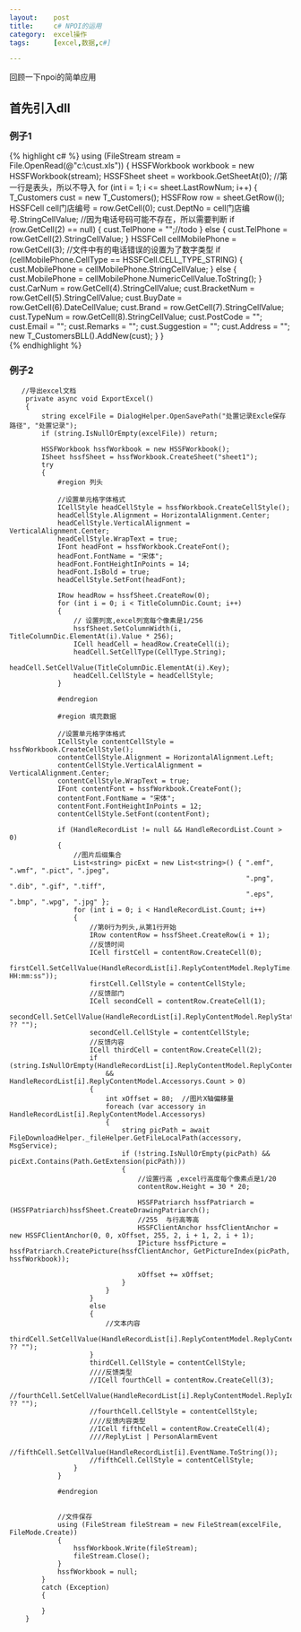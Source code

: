 ```yaml
---
layout:    post
title:     c# NPOI的运用
category:  excel操作
tags:      [excel,数据,c#]

---
```


回顾一下npoi的简单应用

## 首先引入dll

### 例子1

{% highlight c# %}
using (FileStream stream = File.OpenRead(@"c:\cust.xls"))
            {
                HSSFWorkbook workbook = new HSSFWorkbook(stream);
                HSSFSheet sheet = workbook.GetSheetAt(0);
                //第一行是表头，所以不导入
                for (int i = 1; i <= sheet.LastRowNum; i++)
                {
                    T_Customers cust = new T_Customers();
                    HSSFRow row = sheet.GetRow(i);
                    HSSFCell cell门店编号 = row.GetCell(0);
                    cust.DeptNo = cell门店编号.StringCellValue;
                    //因为电话号码可能不存在，所以需要判断
                    if (row.GetCell(2) == null)
                    {
                        cust.TelPhone = "";//todo
                    }
                    else
                    {
                        cust.TelPhone = row.GetCell(2).StringCellValue;
                    }
                    HSSFCell cellMobilePhone = row.GetCell(3);
                    //文件中有的电话错误的设置为了数字类型
                    if (cellMobilePhone.CellType == HSSFCell.CELL_TYPE_STRING)
                    {
                        cust.MobilePhone = cellMobilePhone.StringCellValue;
                    }
                    else
                    {
                        cust.MobilePhone = cellMobilePhone.NumericCellValue.ToString();
                    }                   
                    cust.CarNum = row.GetCell(4).StringCellValue;
                    cust.BracketNum = row.GetCell(5).StringCellValue;
                    cust.BuyDate = row.GetCell(6).DateCellValue;
                    cust.Brand = row.GetCell(7).StringCellValue;
                    cust.TypeNum = row.GetCell(8).StringCellValue;
                    cust.PostCode = "";
                    cust.Email = "";
                    cust.Remarks = "";
                    cust.Suggestion = "";
                    cust.Address = "";
                    new T_CustomersBLL().AddNew(cust);
                }
            }           
{% endhighlight %}

### 例子2

       //导出excel文档
        private async void ExportExcel()
        {
            string excelFile = DialogHelper.OpenSavePath("处置记录Excle保存路径", "处置记录");
            if (string.IsNullOrEmpty(excelFile)) return;

            HSSFWorkbook hssfWorkbook = new HSSFWorkbook();
            ISheet hssfSheet = hssfWorkbook.CreateSheet("sheet1");
            try
            {
                #region 列头

                //设置单元格字体格式
                ICellStyle headCellStyle = hssfWorkbook.CreateCellStyle();
                headCellStyle.Alignment = HorizontalAlignment.Center;
                headCellStyle.VerticalAlignment = VerticalAlignment.Center;
                headCellStyle.WrapText = true;
                IFont headFont = hssfWorkbook.CreateFont();
                headFont.FontName = "宋体";
                headFont.FontHeightInPoints = 14;
                headFont.IsBold = true;
                headCellStyle.SetFont(headFont);

                IRow headRow = hssfSheet.CreateRow(0);
                for (int i = 0; i < TitleColumnDic.Count; i++)
                {
                    // 设置列宽,excel列宽每个像素是1/256
                    hssfSheet.SetColumnWidth(i, TitleColumnDic.ElementAt(i).Value * 256);
                    ICell headCell = headRow.CreateCell(i);
                    headCell.SetCellType(CellType.String);
                    headCell.SetCellValue(TitleColumnDic.ElementAt(i).Key);
                    headCell.CellStyle = headCellStyle;
                }

                #endregion

                #region 填充数据

                //设置单元格字体格式
                ICellStyle contentCellStyle = hssfWorkbook.CreateCellStyle();
                contentCellStyle.Alignment = HorizontalAlignment.Left;
                contentCellStyle.VerticalAlignment = VerticalAlignment.Center;
                contentCellStyle.WrapText = true;
                IFont contentFont = hssfWorkbook.CreateFont();
                contentFont.FontName = "宋体";
                contentFont.FontHeightInPoints = 12;
                contentCellStyle.SetFont(contentFont);

                if (HandleRecordList != null && HandleRecordList.Count > 0)
                {
                    //图片后缀集合
                    List<string> picExt = new List<string>() { ".emf", ".wmf", ".pict", ".jpeg",
                                                               ".png", ".dib", ".gif", ".tiff",
                                                               ".eps", ".bmp", ".wpg", ".jpg" };
                    for (int i = 0; i < HandleRecordList.Count; i++)
                    {
                        //第0行为列头,从第1行开始
                        IRow contentRow = hssfSheet.CreateRow(i + 1);
                        //反馈时间
                        ICell firstCell = contentRow.CreateCell(0);
                        firstCell.SetCellValue(HandleRecordList[i].ReplyContentModel.ReplyTime.ToString("yyyy/MM/dd HH:mm:ss"));
                        firstCell.CellStyle = contentCellStyle;
                        //反馈部门
                        ICell secondCell = contentRow.CreateCell(1);
                        secondCell.SetCellValue(HandleRecordList[i].ReplyContentModel.ReplyStationName ?? "");
                        secondCell.CellStyle = contentCellStyle;
                        //反馈内容
                        ICell thirdCell = contentRow.CreateCell(2);
                        if (string.IsNullOrEmpty(HandleRecordList[i].ReplyContentModel.ReplyContent)
                            && HandleRecordList[i].ReplyContentModel.Accessorys.Count > 0)
                        {
                            int xOffset = 80;  //图片X轴偏移量
                            foreach (var accessory in HandleRecordList[i].ReplyContentModel.Accessorys)
                            {
                                string picPath = await FileDownloadHelper._fileHelper.GetFileLocalPath(accessory, MsgService);
                                if (!string.IsNullOrEmpty(picPath) && picExt.Contains(Path.GetExtension(picPath)))
                                {
                                    //设置行高 ,excel行高度每个像素点是1/20
                                    contentRow.Height = 30 * 20;

                                    HSSFPatriarch hssfPatriarch = (HSSFPatriarch)hssfSheet.CreateDrawingPatriarch();
                                    //255  与行高等高
                                    HSSFClientAnchor hssfClientAnchor = new HSSFClientAnchor(0, 0, xOffset, 255, 2, i + 1, 2, i + 1);
                                    IPicture hssfPicture = hssfPatriarch.CreatePicture(hssfClientAnchor, GetPictureIndex(picPath, hssfWorkbook));

                                    xOffset += xOffset;
                                }
                            }
                        }
                        else
                        {
                            //文本内容
                            thirdCell.SetCellValue(HandleRecordList[i].ReplyContentModel.ReplyContent ?? "");
                        }
                        thirdCell.CellStyle = contentCellStyle;
                        ////反馈类型
                        //ICell fourthCell = contentRow.CreateCell(3);
                        //fourthCell.SetCellValue(HandleRecordList[i].ReplyContentModel.ReplyId ?? "");
                        //fourthCell.CellStyle = contentCellStyle;
                        ////反馈内容类型
                        //ICell fifthCell = contentRow.CreateCell(4);
                        ////ReplyList | PersonAlarmEvent
                        //fifthCell.SetCellValue(HandleRecordList[i].EventName.ToString());
                        //fifthCell.CellStyle = contentCellStyle;
                    }
                }

                #endregion


                //文件保存
                using (FileStream fileStream = new FileStream(excelFile, FileMode.Create))
                {
                    hssfWorkbook.Write(fileStream);
                    fileStream.Close();
                }
                hssfWorkbook = null;
            }
            catch (Exception)
            {

            }
        }
